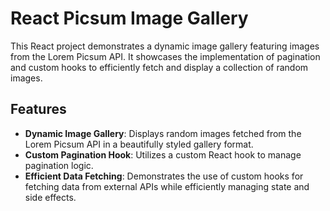 # React Picsum Image Gallery

This React project demonstrates a dynamic image gallery featuring images from the Lorem Picsum API. It showcases the implementation of pagination and custom hooks to efficiently fetch and display a collection of random images.

## Features

- **Dynamic Image Gallery**: Displays random images fetched from the Lorem Picsum API in a beautifully styled gallery format.
- **Custom Pagination Hook**: Utilizes a custom React hook to manage pagination logic.
- **Efficient Data Fetching**: Demonstrates the use of custom hooks for fetching data from external APIs while efficiently managing state and side effects.
